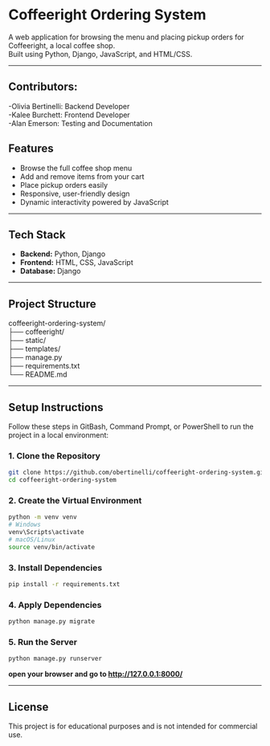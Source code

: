 # Coffeeright Ordering System

A web application for browsing the menu and placing pickup orders for Coffeeright, a local coffee shop.  
Built using Python, Django, JavaScript, and HTML/CSS.

---

## Contributors: 
-Olivia Bertinelli: Backend Developer\
-Kalee Burchett: Frontend Developer\
-Alan Emerson: Testing and Documentation


##  Features

- Browse the full coffee shop menu
- Add and remove items from your cart
- Place pickup orders easily
- Responsive, user-friendly design
- Dynamic interactivity powered by JavaScript

---

##  Tech Stack

- **Backend:** Python, Django  
- **Frontend:** HTML, CSS, JavaScript  
- **Database:** Django

---
## Project Structure

coffeeright-ordering-system/\
├── coffeeright/  \
├── static/       \
├── templates/      \
├── manage.py\
├── requirements.txt\
└── README.md

---

##  Setup Instructions

Follow these steps in GitBash, Command Prompt, or PowerShell to run the project in a local environment:

### 1. Clone the Repository
```bash
git clone https://github.com/obertinelli/coffeeright-ordering-system.git
cd coffeeright-ordering-system
```

### 2. Create the Virtual Environment
```bash
python -m venv venv
# Windows
venv\Scripts\activate
# macOS/Linux
source venv/bin/activate
```

### 3. Install Dependencies
```bash
pip install -r requirements.txt
```

### 4. Apply Dependencies
```bash
python manage.py migrate
```

### 5. Run the Server
```bash
python manage.py runserver
```
**open your browser and go to http://127.0.0.1:8000/**

---

## License
This project is for educational purposes and is not intended for commercial use.
